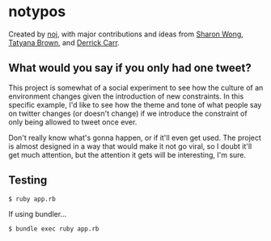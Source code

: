 notypos
========

Created by <a href="http://noj.cc">noj</a>, with major contributions and ideas
from <a href="https://twitter.com/sharonw">Sharon Wong</a>,
<a href="http://www.tatyanabrown.com/">Tatyana Brown</a>, and
<a href="https://twitter.com/binaryderrick">Derrick Carr</a>.

## What would you say if you only had one tweet?

This project is somewhat of a social experiment to see how the culture of an
environment changes given the introduction of new constraints.  In this
specific example, I'd like to see how the theme and tone of what people say on
twitter changes (or doesn't change) if we introduce the constraint of only
being allowed to tweet once ever.

Don't really know what's gonna happen, or if it'll even get used.  The project
is almost designed in a way that would make it not go viral, so I doubt it'll
get much attention, but the attention it gets will be interesting, I'm sure.

## Testing

```bash
$ ruby app.rb
```

If using bundler...
```bash
$ bundle exec ruby app.rb
```
